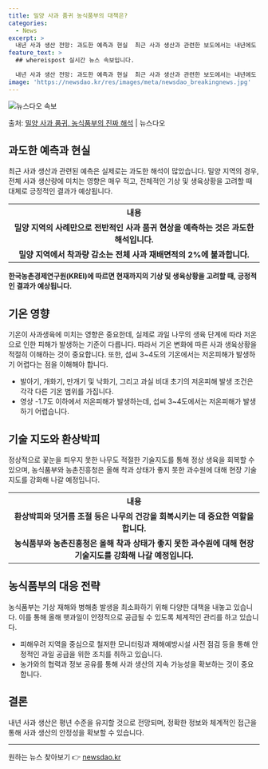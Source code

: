 ```yaml
---
title: 밀양 사과 품귀 농식품부의 대책은?
categories:
  - News
excerpt: >
  내년 사과 생산 전망: 과도한 예측과 현실  최근 사과 생산과 관련한 보도에서는 내년에도 사과 품귀 현상이 …
feature_text: >
  ## whereispost 실시간 뉴스 속보입니다.

  내년 사과 생산 전망: 과도한 예측과 현실  최근 사과 생산과 관련한 보도에서는 내년에도 사과 품귀 현상이 …
image: 'https://newsdao.kr/res/images/meta/newsdao_breakingnews.jpg'
---
```


![뉴스다오 속보](https://newsdao.kr/res/images/meta/newsdao_breakingnews.jpg)

<p>출처: <a href="https://newsdao.kr/4270" rel="dofollow">밀양 사과 품귀, 농식품부의 진짜 해석</a> | 뉴스다오</p>

<h2 data-ke-size="size26">과도한 예측과 현실</h2>
<p data-ke-size="size16">최근 사과 생산과 관련된 예측은 실제로는 과도한 해석이 많았습니다. 밀양 지역의 경우, 전체 사과 생산량에 미치는 영향은 매우 적고, 전체적인 기상 및 생육상황을 고려할 때 대체로 긍정적인 결과가 예상됩니다.</p>
<table>
  <tr>
    <th>내용</th>
  </tr>
  <tr>
    <td style="text-align: center; height: 17px;"><b>밀양 지역의 사례만으로 전반적인 사과 품귀 현상을 예측하는 것은 과도한 해석입니다.</b></td>
  </tr>
  <tr>
    <td style="text-align: center; height: 17px;"><b>밀양 지역에서 착과량 감소는 전체 사과 재배면적의 2%에 불과합니다.</b></td>
  </tr>
</table>
<p data-ke-size="size16"><b>한국농촌경제연구원(KREI)에 따르면 현재까지의 기상 및 생육상황을 고려할 때, 긍정적인 결과가 예상됩니다.</b></p>

<h2 data-ke-size="size26">기온 영향</h2>
<p data-ke-size="size16">기온이 사과생육에 미치는 영향은 중요한데, 실제로 과일 나무의 생육 단계에 따라 저온으로 인한 피해가 발생하는 기준이 다릅니다. 따라서 기온 변화에 따른 사과 생육상황을 적절히 이해하는 것이 중요합니다. 또한, 섭씨 3~4도의 기온에서는 저온피해가 발생하기 어렵다는 점을 이해해야 합니다.</p>

<ul>
  <li>발아기, 개화기, 만개기 및 낙화기, 그리고 과실 비대 초기의 저온피해 발생 조건은 각각 다른 기온 범위를 가집니다.</li>
  <li>영상 -1.7도 이하에서 저온피해가 발생하는데, 섭씨 3~4도에서는 저온피해가 발생하기 어렵습니다.</li>
</ul>

<h2 data-ke-size="size26">기술 지도와 환상박피</h2>
<p data-ke-size="size16">정상적으로 꽃눈을 틔우지 못한 나무도 적절한 기술지도를 통해 정상 생육을 회복할 수 있으며, 농식품부와 농촌진흥청은 올해 착과 상태가 좋지 못한 과수원에 대해 현장 기술지도를 강화해 나갈 예정입니다.</p>
<table>
  <tr>
    <th>내용</th>
  </tr>
  <tr>
    <td style="text-align: center; height: 17px;"><b>환상박피와 덧거름 조절 등은 나무의 건강을 회복시키는 데 중요한 역할을 합니다.</b></td>
  </tr>
  <tr>
    <td style="text-align: center; height: 17px;"><b>농식품부와 농촌진흥청은 올해 착과 상태가 좋지 못한 과수원에 대해 현장 기술지도를 강화해 나갈 예정입니다.</b></td>
  </tr>
</table>

<h2 data-ke-size="size26">농식품부의 대응 전략</h2>
<p data-ke-size="size16">농식품부는 기상 재해와 병해충 발생을 최소화하기 위해 다양한 대책을 내놓고 있습니다. 이를 통해 올해 햇과일이 안정적으로 공급될 수 있도록 체계적인 관리를 하고 있습니다.</p>
<ul>
  <li>피해우려 지역을 중심으로 철저한 모니터링과 재해예방시설 사전 점검 등을 통해 안정적인 과일 공급을 위한 조치를 취하고 있습니다.</li>
  <li>농가와의 협력과 정보 공유를 통해 사과 생산의 지속 가능성을 확보하는 것이 중요합니다.</li>
</ul>

<h2 data-ke-size="size26">결론</h2>
<p data-ke-size="size16">내년 사과 생산은 평년 수준을 유지할 것으로 전망되며, 정확한 정보와 체계적인 접근을 통해 사과 생산의 안정성을 확보할 수 있습니다.</p>
<hr> 

원하는 뉴스 찾아보기 👉 <a href="https://newsdao.kr" rel="dofollow">newsdao.kr</a>


